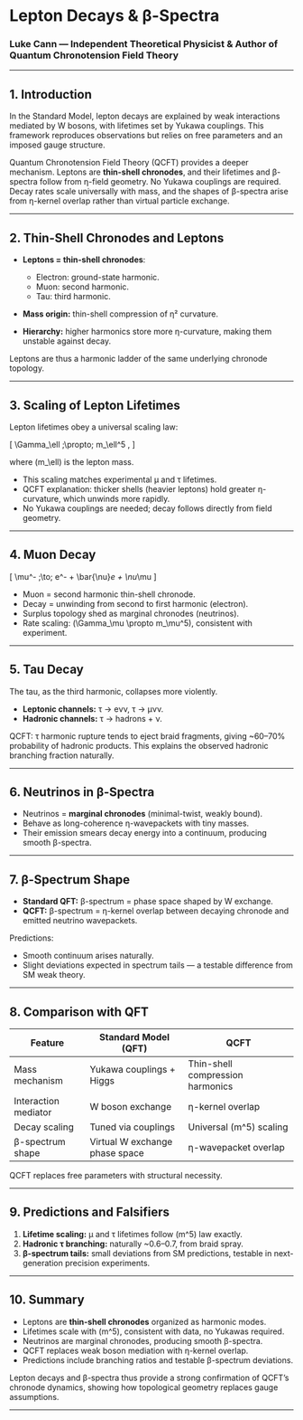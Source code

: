 # Lepton Decays & β-Spectra  

### Luke Cann — Independent Theoretical Physicist & Author of Quantum Chronotension Field Theory  

---

## 1. Introduction  

In the Standard Model, lepton decays are explained by weak interactions mediated by W bosons, with lifetimes set by Yukawa couplings. This framework reproduces observations but relies on free parameters and an imposed gauge structure.  

Quantum Chronotension Field Theory (QCFT) provides a deeper mechanism. Leptons are **thin-shell chronodes**, and their lifetimes and β-spectra follow from η-field geometry. No Yukawa couplings are required. Decay rates scale universally with mass, and the shapes of β-spectra arise from η-kernel overlap rather than virtual particle exchange.  

---

## 2. Thin-Shell Chronodes and Leptons  

- **Leptons = thin-shell chronodes**:  
  - Electron: ground-state harmonic.  
  - Muon: second harmonic.  
  - Tau: third harmonic.  

- **Mass origin:** thin-shell compression of η² curvature.  
- **Hierarchy:** higher harmonics store more η-curvature, making them unstable against decay.  

Leptons are thus a harmonic ladder of the same underlying chronode topology.  

---

## 3. Scaling of Lepton Lifetimes  

Lepton lifetimes obey a universal scaling law:  

\[
\Gamma_\ell \;\propto\; m_\ell^5 ,
\]  

where \(m_\ell\) is the lepton mass.  

- This scaling matches experimental μ and τ lifetimes.  
- QCFT explanation: thicker shells (heavier leptons) hold greater η-curvature, which unwinds more rapidly.  
- No Yukawa couplings are needed; decay follows directly from field geometry.  

---

## 4. Muon Decay  

\[
\mu^- \;\to\; e^- + \bar{\nu}_e + \nu_\mu
\]  

- Muon = second harmonic thin-shell chronode.  
- Decay = unwinding from second to first harmonic (electron).  
- Surplus topology shed as marginal chronodes (neutrinos).  
- Rate scaling: \(\Gamma_\mu \propto m_\mu^5\), consistent with experiment.  

---

## 5. Tau Decay  

The tau, as the third harmonic, collapses more violently.  

- **Leptonic channels:** τ → eνν, τ → μνν.  
- **Hadronic channels:** τ → hadrons + ν.  

QCFT: τ harmonic rupture tends to eject braid fragments, giving ~60–70% probability of hadronic products. This explains the observed hadronic branching fraction naturally.  

---

## 6. Neutrinos in β-Spectra  

- Neutrinos = **marginal chronodes** (minimal-twist, weakly bound).  
- Behave as long-coherence η-wavepackets with tiny masses.  
- Their emission smears decay energy into a continuum, producing smooth β-spectra.  

---

## 7. β-Spectrum Shape  

- **Standard QFT:** β-spectrum = phase space shaped by W exchange.  
- **QCFT:** β-spectrum = η-kernel overlap between decaying chronode and emitted neutrino wavepackets.  

Predictions:  
- Smooth continuum arises naturally.  
- Slight deviations expected in spectrum tails — a testable difference from SM weak theory.  

---

## 8. Comparison with QFT  

| Feature               | Standard Model (QFT)         | QCFT                                  |  
|-----------------------|------------------------------|---------------------------------------|  
| Mass mechanism        | Yukawa couplings + Higgs     | Thin-shell compression harmonics       |  
| Interaction mediator  | W boson exchange             | η-kernel overlap                       |  
| Decay scaling         | Tuned via couplings          | Universal \(m^5\) scaling              |  
| β-spectrum shape      | Virtual W exchange phase space | η-wavepacket overlap                  |  

QCFT replaces free parameters with structural necessity.  

---

## 9. Predictions and Falsifiers  

1. **Lifetime scaling:** μ and τ lifetimes follow \(m^5\) law exactly.  
2. **Hadronic τ branching:** naturally ~0.6–0.7, from braid spray.  
3. **β-spectrum tails:** small deviations from SM predictions, testable in next-generation precision experiments.  

---

## 10. Summary  

- Leptons are **thin-shell chronodes** organized as harmonic modes.  
- Lifetimes scale with \(m^5\), consistent with data, no Yukawas required.  
- Neutrinos are marginal chronodes, producing smooth β-spectra.  
- QCFT replaces weak boson mediation with η-kernel overlap.  
- Predictions include branching ratios and testable β-spectrum deviations.  

Lepton decays and β-spectra thus provide a strong confirmation of QCFT’s chronode dynamics, showing how topological geometry replaces gauge assumptions.  

---
